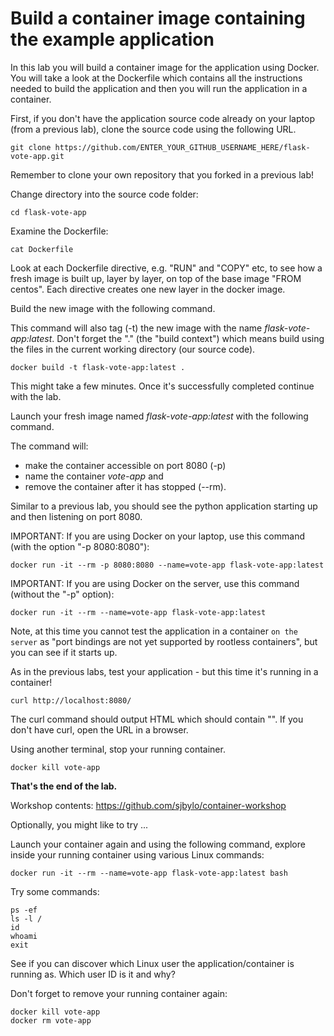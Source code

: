 # Build a container image containing the example application

In this lab you will build a container image for the application using Docker. You will take a look at the Dockerfile which contains 
all the instructions needed to build the application and then you will run the application in a container. 

First, if you don't have the application source code already on your laptop (from a previous lab),
clone the source code using the following URL.

```
git clone https://github.com/ENTER_YOUR_GITHUB_USERNAME_HERE/flask-vote-app.git
```
Remember to clone your own repository that you forked in a previous lab!

Change directory into the source code folder:

```
cd flask-vote-app
```

Examine the Dockerfile:

```
cat Dockerfile
```

Look at each Dockerfile directive, e.g. "RUN" and "COPY" etc, to see how a fresh image is built up, layer by layer, on top of the base image 
"FROM centos".  Each directive creates one new layer in the docker image. 

Build the new image with the following command.

This command will also tag (-t) the new image with the name _flask-vote-app:latest_.
Don't forget the "." (the "build context") which means build using the files in the current working directory (our source code). 

```
docker build -t flask-vote-app:latest .
```

This might take a few minutes. Once it's successfully completed continue with the lab.

Launch your fresh image named _flask-vote-app:latest_ with the following command. 

The command will:
- make the container accessible on port 8080 (-p)
- name the container _vote-app_ and 
- remove the container after it has stopped (--rm). 

Similar to a previous lab, you should see the python application starting up and then listening on port 8080.

IMPORTANT: If you are using Docker on your laptop, use this command (with the option "-p 8080:8080"):
```
docker run -it --rm -p 8080:8080 --name=vote-app flask-vote-app:latest
```

IMPORTANT: If you are using Docker on the server, use this command (without the "-p" option):
```
docker run -it --rm --name=vote-app flask-vote-app:latest
```

Note, at this time you cannot test the application in a container `on the server` as "port bindings are
not yet supported by rootless containers", but you can see if it starts up.

As in the previous labs, test your application - but this time it's running in a container!

```
curl http://localhost:8080/
```

The curl command should output HTML which should contain "<title>Favourite Linux distribution</title>". 
If you don't have curl, open the URL in a browser.

Using another terminal, stop your running container.

```
docker kill vote-app 
```

**That's the end of the lab.**

Workshop contents: https://github.com/sjbylo/container-workshop

Optionally, you might like to try ...

Launch your container again and using the following command, explore inside your running container 
using various Linux commands:

```
docker run -it --rm --name=vote-app flask-vote-app:latest bash
```

Try some commands:

```
ps -ef
ls -l /
id
whoami
exit
```

See if you can discover which Linux user the application/container is running as.  Which user ID is it and why? 

Don't forget to remove your running container again:

```
docker kill vote-app 
docker rm vote-app 
```

